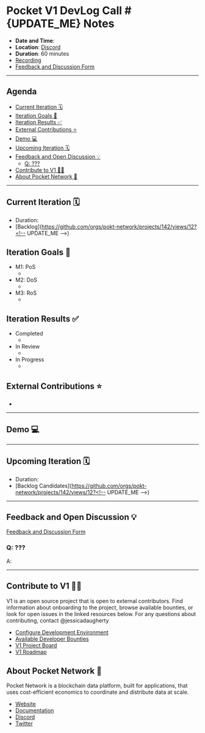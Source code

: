 # Pocket V1 DevLog Call #{UPDATE_ME} Notes <!-- omit in toc -->

- **Date and Time**: <!-- UPDATE_ME -->
- **Location**: [Discord](https://discord.gg/pokt)
- **Duration**: 60 minutes
- [Recording](https://drive.google.com/drive/u/1/folders/1Ts6FHy3fcPjqjKl8grpd93L7DB1-N-LA)
- [Feedback and Discussion Form](https://app.sli.do/event/eF13JYg93rGq4pGLRnHLF5)

---

## Agenda <!-- omit in toc -->

- [Current Iteration 🗓️](#current-iteration-️)
- [Iteration Goals 🎯](#iteration-goals-)
- [Iteration Results ✅](#iteration-results-)
- [External Contributions ⭐](#external-contributions-)
- [Demo 💻](#demo-)
- [Upcoming Iteration 🗓️](#upcoming-iteration-️)
- [Feedback and Open Discussion 💡](#feedback-and-open-discussion-)
  - [Q: ???](#q-)
- [Contribute to V1 🧑‍💻](#contribute-to-v1-)
- [About Pocket Network 💙](#about-pocket-network-)

---

## Current Iteration 🗓️

- Duration: <!-- UPDATE_ME -->
- [Backlog](https://github.com/orgs/pokt-network/projects/142/views/12?<!-- UPDATE_ME -->)

## Iteration Goals 🎯

- M1: PoS
  - <!-- UPDATE_ME -->
- M2: DoS
  - <!-- UPDATE_ME -->
- M3: RoS
  - <!-- UPDATE_ME -->

## Iteration Results ✅

- Completed
  - <!-- UPDATE_ME -->
- In Review
  - <!-- UPDATE_ME -->
- In Progress
  - <!-- UPDATE_ME -->

## External Contributions ⭐

- <!-- UPDATE_ME -->

---

## Demo 💻

---

## Upcoming Iteration 🗓️

- Duration: <!-- UPDATE_ME -->
- [Backlog Candidates](https://github.com/orgs/pokt-network/projects/142/views/12?<!-- UPDATE_ME -->)

---

## Feedback and Open Discussion 💡

[Feedback and Discussion Form](https://app.sli.do/event/2LFSdaBzJ4FPYANPFcGxC7/live/questions)

### Q: ???

A:

---

## Contribute to V1 🧑‍💻

V1 is an open source project that is open to external contributors. Find information about onboarding to the project, browse available bounties, or look for open issues in the linked resources below. For any questions about contributing, contact @jessicadaugherty

- [Configure Development Environment](https://github.com/pokt-network/pocket/blob/main/docs/development/README.md)
- [Available Developer Bounties](https://app.dework.xyz/pokt-network/v1-protocol)
- [V1 Project Board](https://github.com/orgs/pokt-network/projects/142/views/12)
- [V1 Roadmap](https://github.com/pokt-network/pocket/blob/main/docs/roadmap/README.md#m1-pocket-pos-proof-of-stake)

## About Pocket Network 💙

Pocket Network is a blockchain data platform, built for applications, that uses cost-efficient economics to coordinate and distribute data at scale.

- [Website](https://pokt.network)
- [Documentation](https://docs.pokt.network)
- [Discord](https://discord.gg/pokt)
- [Twitter](https://twitter.com/POKTnetwork)
